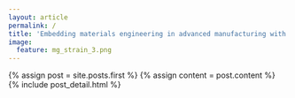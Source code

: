 ```yaml
---
layout: article
permalink: /
title: 'Embedding materials engineering in advanced manufacturing with light alloys'
image:
  feature: mg_strain_3.png
---
```


<div class="blog-index">
  {% assign post = site.posts.first %}
  {% assign content = post.content %}
  {% include post_detail.html %}
</div>
